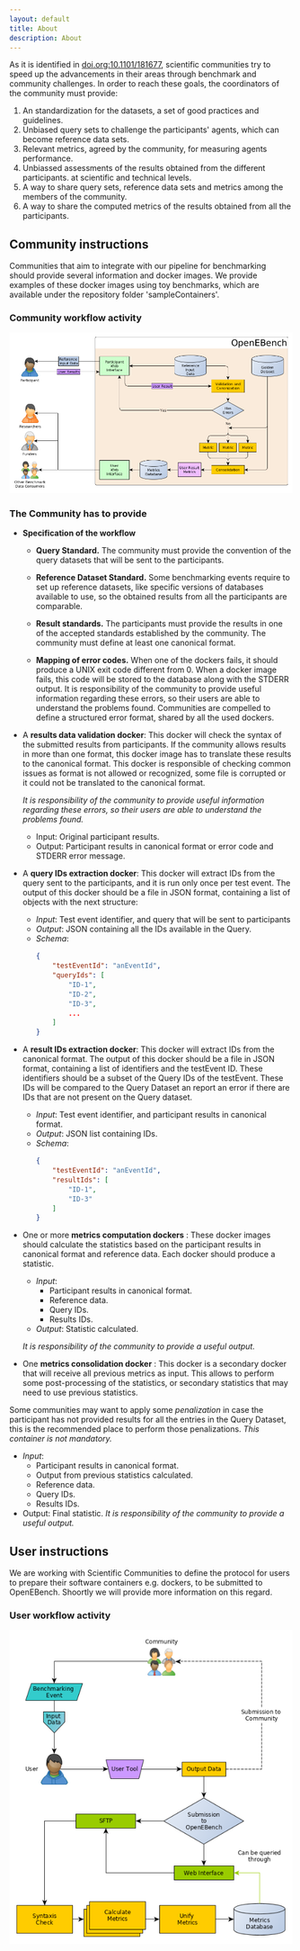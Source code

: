 ```yaml
---
layout: default
title: About
description: About
---
```


As it is identified in [doi.org:10.1101/181677](http://dx.doi.org/10.1101/181677), scientific communities try to speed up the advancements in their areas through benchmark and community challenges. In order to reach these goals, the coordinators of the community must provide:

1. An standardization for the datasets, a set of good practices and guidelines.
2. Unbiased query sets to challenge the participants' agents, which can become reference data sets.
3. Relevant metrics, agreed by the community, for measuring agents performance.
4. Unbiassed assessments of the results obtained from the different participants. at scientific and technical levels.
5. A way to share query sets, reference data sets and metrics among the members of the community.
6. A way to share the computed metrics of the results obtained from all the participants.

## Community instructions

Communities that aim to integrate with our pipeline for benchmarking should provide several information and docker images. We provide examples of these docker images using toy benchmarks, which are available under the repository folder 'sampleContainers'.

### Community workflow activity

![community workflow activity](img/community.png)

### The Community has to provide

* __Specification of the workflow__
  * __Query Standard.__ The community must provide the convention of the query datasets that will be sent to the participants.

  * __Reference Dataset Standard.__ Some benchmarking events require to set up reference datasets, like specific versions of databases available to use, so the obtained results from all the participants are comparable.

  * __Result standards.__ The participants must provide the results in one of the accepted standards established by the community.
The community must define at least one canonical format.

  * __Mapping of error codes.__
When one of the dockers fails, it should produce a UNIX exit code different from 0. When a docker image fails, this code will be stored to the database along with the STDERR output.
It is responsibility of the community to provide useful information regarding these errors, so their users are able to understand the problems found.
Communities are compelled to define a structured error format, shared by all the used dockers.

* A __results data validation docker__: This docker will check the syntax of the submitted results from participants. If the community allows results in more than one format, this docker image has to translate these results to the canonical format. This docker is responsible of checking common issues as format is not allowed or recognized, some file is corrupted or it could not be translated to the canonical format.

  *It is responsibility of the community to provide useful information regarding these errors, so their users are able to understand the problems found.*

  * Input: Original participant results.
  * Output: Participant results in canonical format or error code and STDERR error message.

* A __query IDs extraction docker__: This docker will extract IDs from the query sent to the participants, and it is run only once per test event.
  The output of this docker should be a file in JSON format, containing a list of objects with the next structure:

  * *Input*: Test event identifier, and query that will be sent to participants
  * *Output*: JSON containing all the IDs available in the Query.
  * *Schema*:
	```json
	{
		"testEventId": "anEventId",
		"queryIds": [
			"ID-1",
			"ID-2",
			"ID-3",
			...
		]
	}
	```
* A __result IDs extraction docker__: This docker will extract IDs from the canonical format. The output of this docker should be a file in JSON format, containing a list of identifiers and the testEvent ID. These identifiers should be a subset of the Query IDs of the testEvent.
These IDs will be compared to the Query Dataset an report an error if there are IDs that are not present on the Query dataset.

  * *Input*: Test event identifier, and participant results in canonical format.
  * *Output*: JSON list containing IDs.
  * *Schema*:
	```json
	{
		"testEventId": "anEventId",
		"resultIds": [
			"ID-1",
			"ID-3"
		]
	}
	```

* One or more __metrics computation dockers__ : These docker images should calculate the statistics based on the participant results in canonical format and reference data. Each docker should produce a statistic.

  * *Input*:
    * Participant results in canonical format.
    * Reference data.
    * Query IDs.
    * Results IDs.
  * *Output*: Statistic calculated.

  *It is responsibility of the community to provide a useful output.*

* One __metrics consolidation docker__ : This docker is a secondary docker that will receive all previous metrics as input. This allows to perform some post-processing of the statistics, or secondary statistics that may need to use previous statistics.

 Some communities may want to apply some *penalization* in case the participant has not provided results for all the entries in the Query Dataset, this is the recommended place to perform those penalizations.
*This container is not mandatory.*

  * *Input*:
    * Participant results in canonical format.
    * Output from previous statistics calculated.
    * Reference data.
    * Query IDs.
    * Results IDs.
  * Output: Final statistic.
	*It is responsibility of the community to provide a useful output.*


## User instructions

We are working with Scientific Communities to define the protocol for users to prepare their software containers e.g. dockers, to be submitted to OpenEBench.
Shoortly we will provide more information on this regard.

### User workflow activity

![user workflow activity](img/user.png)

<!--- TODO
### How to upload to the platform.
--->

